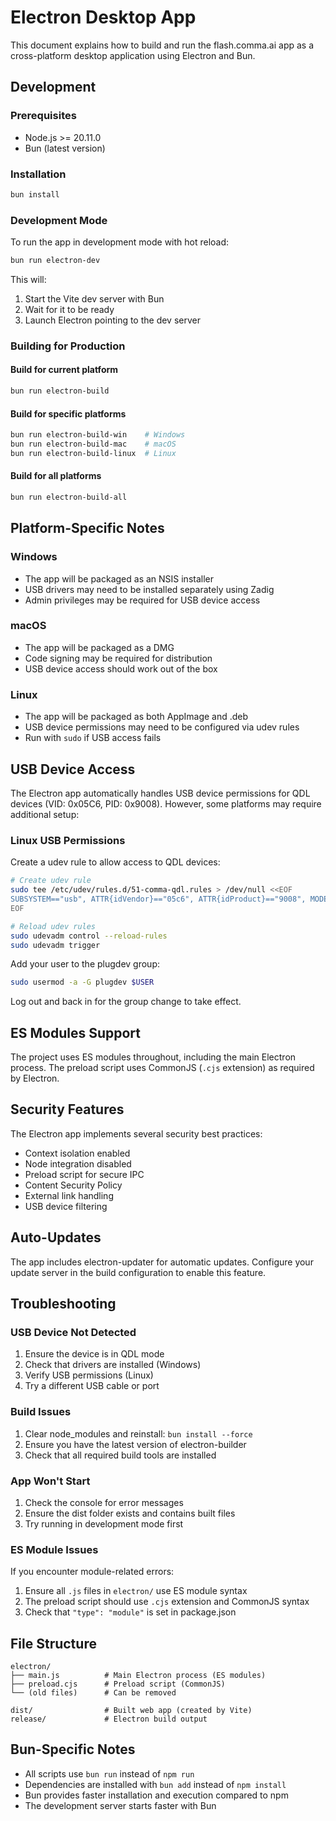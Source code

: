 # Electron Desktop App

This document explains how to build and run the flash.comma.ai app as a cross-platform desktop application using Electron and Bun.

## Development

### Prerequisites
- Node.js >= 20.11.0
- Bun (latest version)

### Installation
```bash
bun install
```

### Development Mode
To run the app in development mode with hot reload:

```bash
bun run electron-dev
```

This will:
1. Start the Vite dev server with Bun
2. Wait for it to be ready
3. Launch Electron pointing to the dev server

### Building for Production

#### Build for current platform
```bash
bun run electron-build
```

#### Build for specific platforms
```bash
bun run electron-build-win    # Windows
bun run electron-build-mac    # macOS  
bun run electron-build-linux  # Linux
```

#### Build for all platforms
```bash
bun run electron-build-all
```

## Platform-Specific Notes

### Windows
- The app will be packaged as an NSIS installer
- USB drivers may need to be installed separately using Zadig
- Admin privileges may be required for USB device access

### macOS
- The app will be packaged as a DMG
- Code signing may be required for distribution
- USB device access should work out of the box

### Linux
- The app will be packaged as both AppImage and .deb
- USB device permissions may need to be configured via udev rules
- Run with `sudo` if USB access fails

## USB Device Access

The Electron app automatically handles USB device permissions for QDL devices (VID: 0x05C6, PID: 0x9008). However, some platforms may require additional setup:

### Linux USB Permissions
Create a udev rule to allow access to QDL devices:

```bash
# Create udev rule
sudo tee /etc/udev/rules.d/51-comma-qdl.rules > /dev/null <<EOF
SUBSYSTEM=="usb", ATTR{idVendor}=="05c6", ATTR{idProduct}=="9008", MODE="0666", GROUP="plugdev"
EOF

# Reload udev rules
sudo udevadm control --reload-rules
sudo udevadm trigger
```

Add your user to the plugdev group:
```bash
sudo usermod -a -G plugdev $USER
```

Log out and back in for the group change to take effect.

## ES Modules Support

The project uses ES modules throughout, including the main Electron process. The preload script uses CommonJS (`.cjs` extension) as required by Electron.

## Security Features

The Electron app implements several security best practices:

- Context isolation enabled
- Node integration disabled
- Preload script for secure IPC
- Content Security Policy
- External link handling
- USB device filtering

## Auto-Updates

The app includes electron-updater for automatic updates. Configure your update server in the build configuration to enable this feature.

## Troubleshooting

### USB Device Not Detected
1. Ensure the device is in QDL mode
2. Check that drivers are installed (Windows)
3. Verify USB permissions (Linux)
4. Try a different USB cable or port

### Build Issues
1. Clear node_modules and reinstall: `bun install --force`
2. Ensure you have the latest version of electron-builder
3. Check that all required build tools are installed

### App Won't Start
1. Check the console for error messages
2. Ensure the dist folder exists and contains built files
3. Try running in development mode first

### ES Module Issues
If you encounter module-related errors:
1. Ensure all `.js` files in `electron/` use ES module syntax
2. The preload script should use `.cjs` extension and CommonJS syntax
3. Check that `"type": "module"` is set in package.json

## File Structure

```
electron/
├── main.js          # Main Electron process (ES modules)
├── preload.cjs      # Preload script (CommonJS)
└── (old files)      # Can be removed

dist/                # Built web app (created by Vite)
release/             # Electron build output
```

## Bun-Specific Notes

- All scripts use `bun run` instead of `npm run`
- Dependencies are installed with `bun add` instead of `npm install`
- Bun provides faster installation and execution compared to npm
- The development server starts faster with Bun